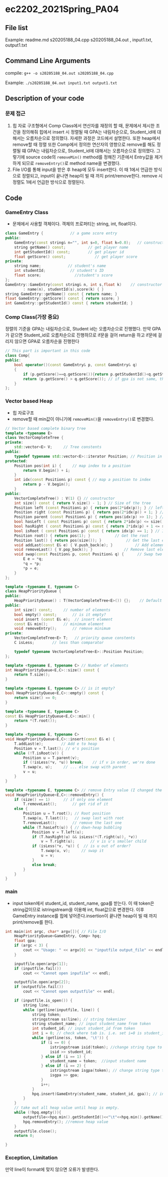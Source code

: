 # ec2202_2021Spring_PA04

## File list
Example: readme.md s20205188_04.cpp s20205188_04.out , input1.txt, output1.txt

## Command Line Arguments
compile: `g++ -o s20205188_04.out s20205188_04.cpp`

Example: `./s20205188_04.out input1.txt output1.txt`

## Description of your code
### 문제 접근

1. 힙 자료 구조형에서 Comp Class에서 연산자를 재정의 할 때, 문제에서 제시한 조건을 정의해줘 힙에서 insert 시 정렬될 때 GPA는 내림차순으로, Student_id에 대해서는 오름차순으로 정의했다. 자세한 과정은 코드에서 설명한다. 또한 heap에서 remove할 때 정렬 또한 Comp에서 정의한 연산자의 영향으로 remove를 해도 정렬될 떄 GPA는 내림차순으로, Student_id에 대해서는 오름차순으로 정의했다. 그렇기에 source code의 `removeMin()` method를 정해진 기준에서 Entry값을 제거하게 되므로 `removeEntry()`로 method name을 변경했다.
2. File I/O를 통해 input을 받은 후 heap에 모두 insert한다. 이 때 1에서 언급한 방식으로 정렬되고, input이 끝나면 heap이 빌 때 까지 print/remove한다. remove 시 정렬도 1에서 언급한 방식으로 정렬된다.



## Code

### GameEntry Class

- 문제에서 사용할 객체이다. 객체의 프로퍼티는 string, int, float이다.

```c++
class GameEntry {            // a game score entry
public:
    GameEntry(const string& n="", int s=0, float k=0.0);   // constructor
    string getName() const;          // get player name
    int getStudentId() const;        // get player id
    float getScore() const;             // get player score
private:
    string name;            // student's name
    int studentId;           // student's ID
    float score;               //student's score
};
GameEntry::GameEntry(const string& n, int s,float k)	// constructor
        : name(n), studentId(s),score(k) { }
string GameEntry::getName() const { return name; }
float GameEntry::getScore() const { return score; }
int GameEntry::getStudentId() const { return studentId; }

```



### Comp Class(가장 중요)

정렬의 기준을 GPA는 내림차순으로, Student id는 오름차순으로 진행했다. 만약 GPA가 같으면 Student_id로 오름차순으로 진행하므로 if문을 걸어 return을 하고 if문에 걸리지 않으면 GPA로 오름차순을 진행한다

```c++
// This part is important in this code
class Comp{
public:
    bool operator()(const GameEntry& p, const GameEntry& q)
    {
        if (p.getScore()==q.getScore()){return p.getStudentId()<q.getStudentId();} //if gpa is same, then sorting by increasing order by student id
        return (p.getScore() > q.getScore()); // if gpa is not same, then sorting by decreasing order by GPA.
    }
};
```



### Vector based Heap

- 힙 자료구조
- remove할 때 min값이 아니기에 `removeMin()`을 `removeEntry()`로 변경했다.

```c++
// Vector based complete binary tree
template <typename E>
class VectorCompleteTree {
private:
    std::vector<E> V;     // Tree constents
public:
    typedef typename std::vector<E>::iterator Position; // Position in the tree
protected:
    Position pos(int i) {     // map index to a position
        return V.begin() + i;
    }
    int idx(const Position& p) const { // map a position to index
        return p - V.begin();
    }
public:
    VectorCompleteTree() : V(1) {} // constructor
    int size() const { return V.size() - 1; } // Size of the tree
    Position left (const Position& p) { return pos(2*idx(p)); } // left position
    Position right (const Position& p) { return pos(2*idx(p)) + 1; } // right position
    Position parent (const Position& p) { return pos(idx(p) >> 1); } // parent position
    bool hasLeft ( const Position& p) const { return 2*idx(p) <= size(); } // Is there left?
    bool hasRight ( const Position& p) const { return 2*idx(p) + 1 <= size(); } // Is there right?
    bool isRoot ( const Position& p) const { return idx(p) == 1; } // Is root?
    Position root() { return pos(1); }           // Get the root
    Position last() { return pos(size()); }           // Get the last element
    void addLast(const E& e) { V.push_back(e); }          // Add element to the end
    void removeLast() { V.pop_back(); }              // Remove last element
    void swap(const Position& p, const Position& q) {      // Swap two elementscV
        E e = *q;
        *q = *p;
        *p = e;
    }
};

template <typename E, typename C>
class HeapPriorityQueue {
public:
    HeapPriorityQueue() : T(VectorCompleteTree<E>()) {};    // Default constructor
public:
    int size() const;     // number of elements
    bool empty() const;       // is it empty?
    void insert (const E& e);  // insert element
    const E& min();       // minimum element
    void removeEntry();       // remove minimum
private:
    VectorCompleteTree<E> T;   // priority queue constents
    C isLess;        // less than comparator

    typedef typename VectorCompleteTree<E>::Position Position;
};

template <typename E, typename C> // Number of elements
int HeapPriorityQueue<E,C>::size() const {
    return T.size();
}

template <typename E, typename C> // is it empty?
bool HeapPriorityQueue<E,C>::empty() const {
    return size() == 0;
}

template <typename E, typename C>
const E& HeapPriorityQueue<E,C>::min() {
    return *(T.root());
}

template <typename E, typename C>
void HeapPriorityQueue<E,C>::insert(const E& e) {
    T.addLast(e);        // Add e to heap
    Position v = T.last(); // e's position
    while (!T.isRoot(v)) {
        Position u = T.parent(v);
        if (!isLess(*v, *u)) break;    // if v in order, we're done
        T.swap(v, u);     // ... else swap with parent
        v = u;
    }
}

template <typename E, typename C> // remove Entry value (I changed the source code from "removeMin" to "removeEntry" because I changed heap sort order by GPA and StudentID
void HeapPriorityQueue<E,C>::removeEntry() {
    if (size() == 1)      // if only one element
        T.removeLast();       // get rid of it
    else {
        Position u = T.root(); // Root position
        T.swap(u, T.last());   // swap last with root
        T.removeLast();       // remove the last one
        while (T.hasLeft(u)) { // down-heap bubbling
            Position v = T.left(u);
            if (T.hasRight(u) && isLess(*(T.right(u)), *v))
                v = T.right(u);       // v is u's smaller child
            if (isLess(*v, *u)) {  // is u out of order?
                T.swap(u, v);     // swap it
                u = v;
            }
            else break;
        }
    }
}
```



### main

- input token에서 student_id, student_name, gpa를 받는다. 이 때 token은 string값이므로 istringstream을 이용해 int, float값으로 변경한다. 이후 GameEntry instance를 힙에 넣어준다.insertion이 끝나면 heap이 빌 때 까지 print/remove를 한다.

```c++
int main(int argc, char* argv[]){ // File I/O
    HeapPriorityQueue<GameEntry, Comp> hpq;
    float gpa;
    if (argc < 3) {
        cout << "Usage: " << argv[0] << "inputfile output_file" << endl;
    }

    inputfile.open(argv[1]);
    if (inputfile.fail())
        cout << "Cannot open inpufile" << endl;

    outputfile.open(argv[2]);
    if (outputfile.fail())
        cout << "Cannot open outputfile" << endl;

    if (inputfile.is_open()) {
        string line;
        while (getline(inputfile, line)) {
            string token;
            stringstream ss(line); // string tokenizer
            string student_name; // input student_name from token
            int student_id; // input student_id from token
            int i = 0; // check where tab is. i.e. set i=0 is student_id, i=1 is name, i=2 is gpa.
            while (getline(ss, token, '\t')) {
                if (i == 0) {
                    istringstream isid(token); //change string type to int type
                    isid >> student_id;
                } else if (i == 1) {
                    student_name = token;  //input student name
                } else if (i == 2) {
                    istringstream isgpa(token); // change string type to float type
                    isgpa >> gpa;
                }
                i++;
            }
            hpq.insert(GameEntry(student_name, student_id, gpa)); // insert GameEntry object into heap
        }
    }
    // take out all heap value until heap is empty.
    while (!hpq.empty()){
        outputfile<<hpq.min().getStudentId()<<"\t"<<hpq.min().getName()<<"\t"<<hpq.min().getScore()<<endl;
        hpq.removeEntry(); //remove heap value
    }
    outputfile.close();
    return 0;

}
```



### Exception, Limitation

만약 line이 format에 맞지 않으면 오류가 발생한다. 
